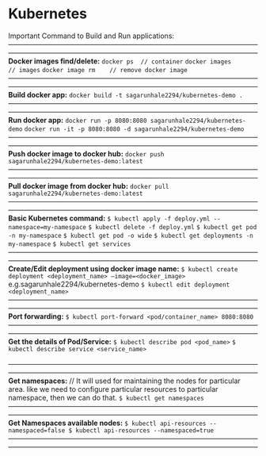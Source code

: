 # Kubernetes

Important Command to Build and Run applications:
————————————————————————————————————————————————————————————————————————
**Docker images find/delete:**
`docker ps 	// container`
`docker images  	// images`
`docker image rm 	// remove docker image`
————————————————————————————————————————————————————————————————————————
**Build docker app:**
`docker build -t sagarunhale2294/kubernetes-demo .`
————————————————————————————————————————————————————————————————————————
**Run docker app:**
`docker run -p 8080:8080 sagarunhale2294/kubernetes-demo`
`docker run -it -p 8080:8080 -d sagarunhale2294/kubernetes-demo`
————————————————————————————————————————————————————————————————————————
**Push docker image to docker hub:**
`docker push sagarunhale2294/kubernetes-demo:latest`
————————————————————————————————————————————————————————————————————————
**Pull docker image from docker hub:**
`docker pull sagarunhale2294/kubernetes-demo:latest`
————————————————————————————————————————————————————————————————————————
**Basic Kubernetes command:**
`$ kubectl apply -f deploy.yml --namespace=my-namespace`
`$ kubectl delete -f deploy.yml`
`$ kubectl get pod -n my-namespace`
`$ kubectl get pod -o wide`
`$ kubectl get deployments -n my-namespace`
`$ kubectl get services`
————————————————————————————————————————————————————————————————————————
**Create/Edit deployment using docker image name:**
`$ kubectl create deployment <deployment_name> —image=<docker_image>`
e.g.sagarunhale2294/kubernetes-demo
`$ kubectl edit deployment <deployment_name>`
————————————————————————————————————————————————————————————————————————
**Port forwarding:**
`$ kubectl port-forward <pod/container_name> 8080:8080`
————————————————————————————————————————————————————————————————————————
**Get the details of Pod/Service:**
`$ kubectl describe pod <pod_name>`
`$ kubectl describe service <service_name>`

————————————————————————————————————————————————————————————————————————
**Get namespaces:**
// It will used for maintaining the nodes for particular area. like we need to configure particular resources to particular namespace, then we can do that.
`$ kubectl get namespaces`
————————————————————————————————————————————————————————————————————————
**Get Namespaces available nodes:**
`$ kubectl api-resources --namespaced=false $ kubectl api-resources --namespaced=true`
————————————————————————————————————————————————————————————————————————
